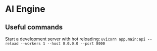 # AI Engine

## Useful commands
Start a development server with hot reloading:
`uvicorn app.main:api --reload --workers 1 --host 0.0.0.0 --port 8000`